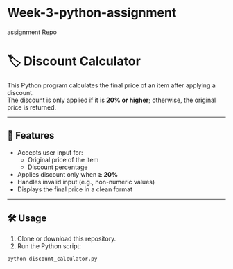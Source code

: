 # Week-3-python-assignment
assignment Repo
# 🏷️ Discount Calculator

This Python program calculates the final price of an item after applying a discount.  
The discount is only applied if it is **20% or higher**; otherwise, the original price is returned.

---

## 📌 Features
- Accepts user input for:
  - Original price of the item  
  - Discount percentage
- Applies discount only when **≥ 20%**
- Handles invalid input (e.g., non-numeric values)
- Displays the final price in a clean format

---

## 🛠️ Usage
1. Clone or download this repository.
2. Run the Python script:

```bash
python discount_calculator.py
